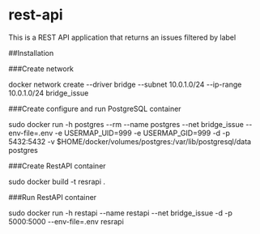 # rest-api

This is a REST API application that returns an issues filtered by label

##Installation

###Create network

docker network create --driver bridge --subnet 10.0.1.0/24 --ip-range 10.0.1.0/24 bridge_issue

###Create configure and run PostgreSQL container 

sudo docker run -h postgres --rm --name postgres --net bridge_issue --env-file=.env -e USERMAP_UID=999 -e USERMAP_GID=999 -d -p 5432:5432 -v $HOME/docker/volumes/postgres:/var/lib/postgresql/data postgres

###Create RestAPI container

sudo docker build -t resrapi .

###Run RestAPI container

sudo docker run -h restapi --name restapi --net bridge_issue -d -p 5000:5000 --env-file=.env resrapi
